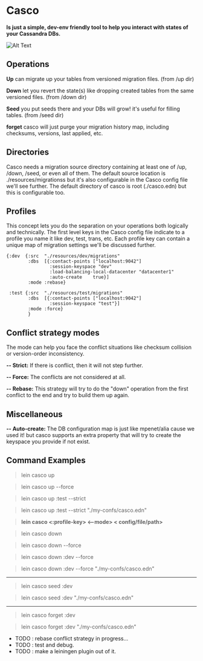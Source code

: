 # Casco

**Is just a simple, dev-env friendly tool to help you interact with states of your Cassandra DBs.**


![Alt Text](https://github.com/engr-Eghbali/Casco/blob/main/resources/casco-demo.gif "Casco Demo")



## Operations
**Up** can migrate up your tables from versioned migration files. (from /up dir)

**Down** let you revert the state(s) like dropping created tables from the same versioned files. (from /down dir)

**Seed** you put seeds there and your DBs will grow! it's useful for filling tables. (from /seed dir)

**forget** casco will just purge your migration history map, including checksums, versions, last applied, etc.


## Directories

Casco needs a migration source directory containing at least one of /up, /down, /seed, or even all of them.
The default source location is ./resources/migrationss but it's also configurable in the Casco config file we'll see further.
The default directory of casco is root (./casco.edn) but this is configurable too.

## Profiles
This concept lets you do the separation on your operations both logically and technically. The first level keys in the Casco config file indicate to a profile you name it like dev, test, trans, etc.
Each profile key can contain a unique map of migration settings we'll be discussed further.

    {:dev  {:src  "./resources/dev/migrations"
            :dbs  [{:contact-points ["localhost:9042"]
                    :session-keyspace "dev"
                    :load-balancing-local-datacenter "datacenter1"
                    :auto-create    true}]
            :mode :rebase}
    
     :test {:src  "./resources/test/migrations"
            :dbs  [{:contact-points ["localhost:9042"]
                    :session-keyspace "test"}]
            :mode :force}
			}

## Conflict strategy modes

The mode can help you face the conflict situations like checksum collision or version-order inconsistency.

**-- Strict:** If there is conflict, then it will not step further.

**-- Force:** The conflicts are not considered at all.

**-- Rebase:** This strategy will try to do the "down" operation from the first conflict to the end and try to build them up again.

## Miscellaneous

**-- Auto-create:** The DB configuration map is just like mpenet/alia cause we used it! but casco supports an extra property that will try to create the keyspace you provide if not exist.

## Command Examples

>lein casco up

>lein casco up --force

>lein casco up :test --strict

>lein casco up :test --strict  "./my-confs/casco.edn"

>**lein casco <operation> <:profile-key> <--mode>  < config/file/path>**

>lein casco down

>lein casco down --force

>lein casco down :dev --force

>lein casco down :dev --force "./my-confs/casco.edn"

---------------------------------------------------------

>lein casco seed :dev

>lein casco seed :dev "./my-confs/casco.edn"

----------------------------------------------------------
>lein casco forget :dev

>lein casco forget :dev "./my-confs/casco.edn"

- TODO : rebase conflict strategy in progress...
- TODO : test and debug.
- TODO : make a leiningen plugin out of it.
